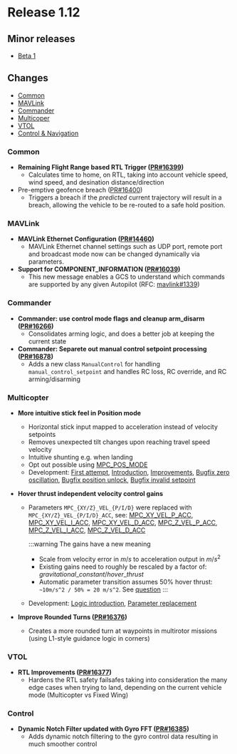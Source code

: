 # Release 1.12

## Minor releases
* [Beta 1](https://github.com/PX4/PX4-Autopilot/releases/tag/v1.12.0-beta1)

## Changes

* [Common](#common)
* [MAVLink](#mavlink)
* [Commander](#commander)
* [Multicoper](#multicopter)
* [VTOL](#vtol)
* [Control & Navigation](#control)

### Common

* **Remaining Flight Range based RTL Trigger ([PR#16399](https://github.com/PX4/PX4-Autopilot/pull/16399))**
  * Calculates time to home, on RTL, taking into account vehicle speed, wind speed, and desination distance/direction
* Pre-emptive geofence breach ([PR#16400](https://github.com/PX4/PX4-Autopilot/pull/16400))
  * Triggers a breach if the _predicted_ current trajectory will result in a breach, allowing the vehicle to be re-routed to a safe hold position.

### MAVLink

* **MAVLink Ethernet Configuration ([PR#14460](https://github.com/PX4/PX4-Autopilot/pull/14460))**
  * MAVLink Ethernet channel settings such as UDP port, remote port and broadcast mode now can be changed dynamically via parameters.
* **Support for COMPONENT_INFORMATION ([PR#16039](https://github.com/PX4/PX4-Autopilot/pull/16039))**
  * This new message enables a GCS to understand which commands are supported by any given Autopilot (RFC: [mavlink#1339](https://github.com/mavlink/mavlink/issues/1339))

### Commander

* **Commander: use control mode flags and cleanup arm_disarm ([PR#16266](https://github.com/PX4/PX4-Autopilot/pull/16266))**
  * Consolidates arming logic, and does a better job at keeping the current state
* **Commander: Separete out manual control setpoint processing ([PR#16878](https://github.com/PX4/PX4-Autopilot/pull/16878))**
  * Adds a new class `ManualControl` for handling `manual_control_setpoint` and handles RC loss, RC override, and RC arming/disarming

### Multicopter

* **More intuitive stick feel in Position mode**
  * Horizontal stick input mapped to acceleration instead of velocity setpoints
  * Removes unexpected tilt changes upon reaching travel speed velocity
  * Intuitive shunting e.g. when landing
  * Opt out possible using [MPC_POS_MODE](../advanced_config/parameter_reference.md#MPC_POS_MODE)
  * Development: [First attempt](https://github.com/PX4/PX4-Autopilot/pull/12072), [Introduction](https://github.com/PX4/PX4-Autopilot/pull/16052), [Improvements](https://github.com/PX4/PX4-Autopilot/pull/16320), [Bugfix zero oscillation](https://github.com/PX4/PX4-Autopilot/pull/16786), [Bugfix position unlock](https://github.com/PX4/PX4-Autopilot/pull/16791), [Bugfix invalid setpoint](https://github.com/PX4/PX4-Autopilot/pull/17078)

* **Hover thrust independent velocity control gains**
  * Parameters `MPC_{XY/Z}_VEL_{P/I/D}` were replaced with `MPC_{XY/Z}_VEL_{P/I/D}_ACC`, see: 
   [MPC_XY_VEL_P_ACC](../advanced_config/parameter_reference.md#MPC_XY_VEL_P_ACC), [MPC_XY_VEL_I_ACC](../advanced_config/parameter_reference.md#MPC_XY_VEL_I_ACC), [MPC_XY_VEL_D_ACC](../advanced_config/parameter_reference.md#MPC_XY_VEL_D_ACC), [MPC_Z_VEL_P_ACC](../advanced_config/parameter_reference.md#MPC_Z_VEL_P_ACC), [MPC_Z_VEL_I_ACC](../advanced_config/parameter_reference.md#MPC_Z_VEL_I_ACC), [MPC_Z_VEL_D_ACC](../advanced_config/parameter_reference.md#MPC_Z_VEL_D_ACC)
   
    :::warning The gains have a new meaning
    * Scale from velocity error in $m/s$ to acceleration output in $m/s^2$
    * Existing gains need to roughly be rescaled by a factor of: $gravitational \_ constant / hover\_thrust$
    * Automatic parameter transition assumes 50% hover thrust: `~10m/s^2 / 50% = 20 m/s^2`.
      See [question](https://github.com/PX4/PX4-Autopilot/pull/14823#issuecomment-791357646)
    :::
  * Development: [Logic introduction](https://github.com/PX4/PX4-Autopilot/pull/14749), [Parameter replacement](https://github.com/PX4/PX4-Autopilot/pull/14823)
* **Improve Rounded Turns ([PR#16376](https://github.com/PX4/PX4-Autopilot/pull/16376))**
  * Creates a more rounded turn at waypoints in multirotor missions (using L1-style guidance logic in corners)

### VTOL

* **RTL Improvements ([PR#16377](https://github.com/PX4/PX4-Autopilot/pull/16377))**
  * Hardens the RTL safety failsafes taking into consideration the many edge cases when trying to land, depending on the current vehicle mode (Multicopter vs Fixed Wing)


### Control

* **Dynamic Notch Filter updated with Gyro FFT ([PR#16385](https://github.com/PX4/PX4-Autopilot/pull/16377))**
  * Adds dynamic notch filtering to the gyro control data resulting in much smoother control


